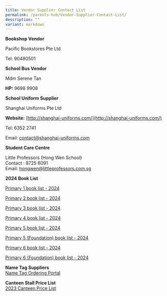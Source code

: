 ```yaml
---
title: Vendor Supplier Contact List
permalink: /parents-hub/Vendor-Supplier-Contact-List/
description: ""
variant: markdown
---
```

**Bookshop Vendor**

Pacific Bookstores Pte Ltd

Tel: 90480501

**School Bus Vendor**

Mdm Serene Tan

**HP:**&nbsp;9698 9908

**School Uniform Supplier**

Shanghai Uniforms Pte Ltd

**Website:**&nbsp;[http://shanghai-uniforms.com/](http://shanghai-uniforms.com/)

Tel: 6352 2741

Email:&nbsp;[contact@shanghai-uniforms.com](mailto:contact@shanghai-uniforms.com)&nbsp;

**Student Care Centre**

Little Professors (Hong Wen School)  
Contact : 8725 6091  
Email:&nbsp;[hongwen@littleprofessors.com.sg](mailto:hongwen@littleprofessors.com.sg)

**2024 Book List**

[Primary 1 book list - 2024](/files/Parents'%20Hub/Booklists_2024/P1_Booklist_2024.pdf)

[Primary 2 book list - 2024](/files/Parents'%20Hub/Booklists_2024/P2_Booklist_2024.pdf)

[Primary 3 book list - 2024](/files/Parents'%20Hub/Booklists_2024/P3_Booklist_2024.pdf)

[Primary 4 book list - 2024](/files/Parents'%20Hub/Booklists_2024/P4_Booklist_2024.pdf)

[Primary 5 book list - 2024](/files/Parents'%20Hub/Booklists_2024/P5_Booklist_2024.pdf)

[Primary 5 (Foundation) book list - 2024](/files/Parents'%20Hub/Booklists_2024/P5_F_Booklist_2024.pdf)

[Primary 6 book list - 2024](/files/Parents'%20Hub/Booklists_2024/P6_Booklist_2024.pdf)

[Primary 6 (Foundation) book list - 2024](/files/Parents'%20Hub/Booklists_2024/P6_F_Booklist_2024.pdf)


<!-- 

**2023 Book List**  
[Primary 1 book list – 2023](/files/Parents'%20Hub/Vendorsupplier%20contact%20list/p1_bklist_2023.pdf)  
[Primary 2 book list-2023](/files/Parents'%20Hub/Vendorsupplier%20contact%20list/p2_bklist_2023.pdf)  
[Primary 3 book list-2023](/files/Parents'%20Hub/Vendorsupplier%20contact%20list/p3_bklist_2023.pdf)     
[Primary 4 book list – 2023](/files/Parents'%20Hub/Vendorsupplier%20contact%20list/p4_bklist_2023.pdf)  
[Primary 5 book list – 2023](/files/Parents'%20Hub/Vendorsupplier%20contact%20list/p5_bklist_2023.pdf)  
[Primary 5 (Foundation) book list – 2023](/files/Parents'%20Hub/Vendorsupplier%20contact%20list/p5_fdn_bklist_2023.pdf)  
[Primary 6 book list – 2023](/files/Parents'%20Hub/Vendorsupplier%20contact%20list/p6_bklist_2023.pdf)  
[Primary 6 ( Foundation) book list -2023](/files/Parents'%20Hub/Vendorsupplier%20contact%20list/p6_fdn_bklist_2023.pdf)

-->


**Name Tag Suppliers**  
[Name Tag Ordering Portal](http://www.stitchwerkz.sg/nametags_hws)

**Canteen Stall Price List**  
[2023 Canteen Price List](/files/Parents'%20Hub/Vendorsupplier%20contact%20list/Canteen_prices_2023.pdf)